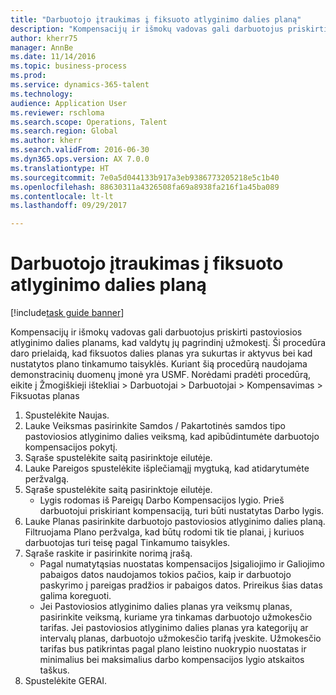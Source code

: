 ```yaml
--- 
title: "Darbuotojo įtraukimas į fiksuoto atlyginimo dalies planą"
description: "Kompensacijų ir išmokų vadovas gali darbuotojus priskirti pastoviosios atlyginimo dalies planams, kad valdytų jų pagrindinį užmokestį."
author: kherr75
manager: AnnBe
ms.date: 11/14/2016
ms.topic: business-process
ms.prod: 
ms.service: dynamics-365-talent
ms.technology: 
audience: Application User
ms.reviewer: rschloma
ms.search.scope: Operations, Talent
ms.search.region: Global
ms.author: kherr
ms.search.validFrom: 2016-06-30
ms.dyn365.ops.version: AX 7.0.0
ms.translationtype: HT
ms.sourcegitcommit: 7e0a5d044133b917a3eb9386773205218e5c1b40
ms.openlocfilehash: 88630311a4326508fa69a8938fa216f1a45ba089
ms.contentlocale: lt-lt
ms.lasthandoff: 09/29/2017

---
```

# <a name="enroll-an-employee-in-a-fixed-compensation-plan"></a>Darbuotojo įtraukimas į fiksuoto atlyginimo dalies planą

[!include[task guide banner](../../includes/task-guide-banner.md)]

Kompensacijų ir išmokų vadovas gali darbuotojus priskirti pastoviosios atlyginimo dalies planams, kad valdytų jų pagrindinį užmokestį. Ši procedūra daro prielaidą, kad fiksuotos dalies planas yra sukurtas ir aktyvus bei kad nustatytos plano tinkamumo taisyklės. Kuriant šią procedūrą naudojama demonstracinių duomenų įmonė yra USMF. Norėdami pradėti procedūrą, eikite į Žmogiškieji ištekliai > Darbuotojai > Darbuotojai > Kompensavimas > Fiksuotas planas

1. Spustelėkite Naujas.
2. Lauke Veiksmas pasirinkite Samdos / Pakartotinės samdos tipo pastoviosios atlyginimo dalies veiksmą, kad apibūdintumėte darbuotojo kompensacijos pokytį.
3. Sąraše spustelėkite saitą pasirinktoje eilutėje.
4. Lauke Pareigos spustelėkite išplečiamąjį mygtuką, kad atidarytumėte peržvalgą.
5. Sąraše spustelėkite saitą pasirinktoje eilutėje.
    * Lygis rodomas iš Pareigų Darbo Kompensacijos lygio. Prieš darbuotojui priskiriant kompensaciją, turi būti nustatytas Darbo lygis.  
6. Lauke Planas pasirinkite darbuotojo pastoviosios atlyginimo dalies planą. Filtruojama Plano peržvalga, kad būtų rodomi tik tie planai, į kuriuos darbuotojas turi teisę pagal Tinkamumo taisykles.
7. Sąraše raskite ir pasirinkite norimą įrašą.
    * Pagal numatytąsias nuostatas kompensacijos Įsigaliojimo ir Galiojimo pabaigos datos naudojamos tokios pačios, kaip ir darbuotojo paskyrimo į pareigas pradžios ir pabaigos datos. Prireikus šias datas galima koreguoti.  
    * Jei Pastoviosios atlyginimo dalies planas yra veiksmų planas, pasirinkite veiksmą, kuriame yra tinkamas darbuotojo užmokesčio tarifas. Jei pastoviosios atlyginimo dalies planas yra kategorijų ar intervalų planas, darbuotojo užmokesčio tarifą įveskite. Užmokesčio tarifas bus patikrintas pagal plano leistino nuokrypio nuostatas ir minimalius bei maksimalius darbo kompensacijos lygio atskaitos taškus.  
8. Spustelėkite GERAI.


